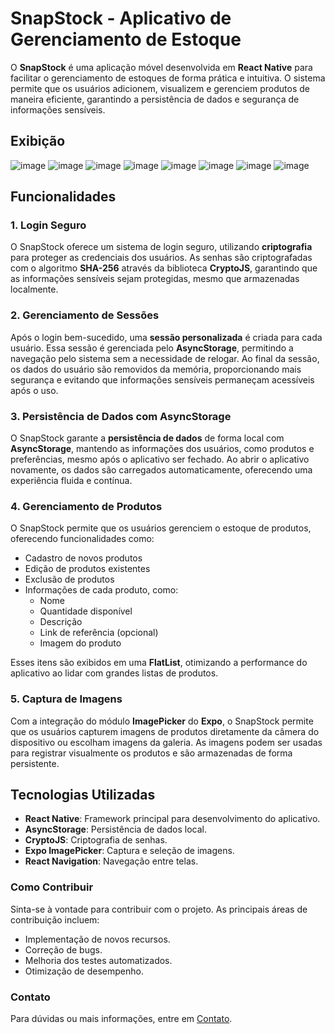 # SnapStock - Aplicativo de Gerenciamento de Estoque

O **SnapStock** é uma aplicação móvel desenvolvida em **React Native** para facilitar o gerenciamento de estoques de forma prática e intuitiva. O sistema permite que os usuários adicionem, visualizem e gerenciem produtos de maneira eficiente, garantindo a persistência de dados e segurança de informações sensíveis.

## Exibição

![image](https://github.com/user-attachments/assets/c7b17041-94e4-436a-b5bc-ce8dcef73f6d)
![image](https://github.com/user-attachments/assets/37823503-c6a0-4138-8a51-80cb7c2676a3)
![image](https://github.com/user-attachments/assets/8c322091-110d-4062-891e-ca571d63af97)
![image](https://github.com/user-attachments/assets/e31f8f11-ee26-45c7-9d1c-0496131aa4b1)
![image](https://github.com/user-attachments/assets/3fb0d2c5-4991-4daa-8dc0-45af35c4d6aa)
![image](https://github.com/user-attachments/assets/431d7cad-0ebb-4a80-9a29-c7b3df70d130)
![image](https://github.com/user-attachments/assets/d574ae69-6b6d-486d-80da-348d6134ebe6)
![image](https://github.com/user-attachments/assets/1f11d782-8318-4be7-b420-69b54994b321)

## Funcionalidades

### 1. **Login Seguro**
O SnapStock oferece um sistema de login seguro, utilizando **criptografia** para proteger as credenciais dos usuários. As senhas são criptografadas com o algoritmo **SHA-256** através da biblioteca **CryptoJS**, garantindo que as informações sensíveis sejam protegidas, mesmo que armazenadas localmente.

### 2. **Gerenciamento de Sessões**
Após o login bem-sucedido, uma **sessão personalizada** é criada para cada usuário. Essa sessão é gerenciada pelo **AsyncStorage**, permitindo a navegação pelo sistema sem a necessidade de relogar. Ao final da sessão, os dados do usuário são removidos da memória, proporcionando mais segurança e evitando que informações sensíveis permaneçam acessíveis após o uso.

### 3. **Persistência de Dados com AsyncStorage**
O SnapStock garante a **persistência de dados** de forma local com **AsyncStorage**, mantendo as informações dos usuários, como produtos e preferências, mesmo após o aplicativo ser fechado. Ao abrir o aplicativo novamente, os dados são carregados automaticamente, oferecendo uma experiência fluida e contínua.

### 4. **Gerenciamento de Produtos**
O SnapStock permite que os usuários gerenciem o estoque de produtos, oferecendo funcionalidades como:
- Cadastro de novos produtos
- Edição de produtos existentes
- Exclusão de produtos
- Informações de cada produto, como:
  - Nome
  - Quantidade disponível
  - Descrição
  - Link de referência (opcional)
  - Imagem do produto

Esses itens são exibidos em uma **FlatList**, otimizando a performance do aplicativo ao lidar com grandes listas de produtos.

### 5. **Captura de Imagens**
Com a integração do módulo **ImagePicker** do **Expo**, o SnapStock permite que os usuários capturem imagens de produtos diretamente da câmera do dispositivo ou escolham imagens da galeria. As imagens podem ser usadas para registrar visualmente os produtos e são armazenadas de forma persistente.

## Tecnologias Utilizadas
- **React Native**: Framework principal para desenvolvimento do aplicativo.
- **AsyncStorage**: Persistência de dados local.
- **CryptoJS**: Criptografia de senhas.
- **Expo ImagePicker**: Captura e seleção de imagens.
- **React Navigation**: Navegação entre telas.


### **Como Contribuir**

Sinta-se à vontade para contribuir com o projeto. As principais áreas de contribuição incluem:

- Implementação de novos recursos.
- Correção de bugs.
- Melhoria dos testes automatizados.
- Otimização de desempenho.

### **Contato**

Para dúvidas ou mais informações, entre em [Contato](https://linktr.ee/leomolinarodev01).
